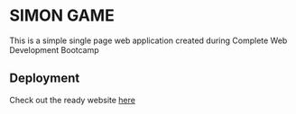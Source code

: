 # SIMON GAME
This is a simple single page web application created during Complete Web Development Bootcamp

## Deployment
Check out the ready website [here]()
